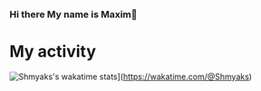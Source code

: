 ### Hi there My name is Maxim👋
# My activity
![Shmyaks's wakatime stats](https://github-readme-stats.vercel.app/api/wakatime?username=Shmyaks)](https://wakatime.com/@Shmyaks)
